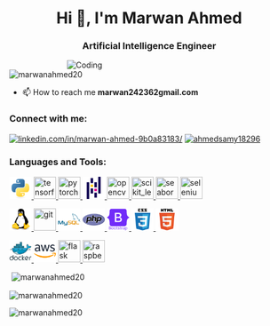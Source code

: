 <h1 align="center">Hi 👋, I'm Marwan Ahmed</h1>
<h3 align="center">Artificial Intelligence Engineer</h3>
<img align="right" alt="Coding" width="400" src="https://www.analyticsinsight.net/wp-content/uploads/2020/03/AI_Animated.gif">


<p align="left"> <img src="https://komarev.com/ghpvc/?username=marwanahmed20&label=Profile%20views&color=0e75b6&style=flat" alt="marwanahmed20" /> </p>

- 📫 How to reach me **marwan242362gmail.com**

<h3 align="left">Connect with me:</h3>
<p align="left">
<a href="https://linkedin.com/in/linkedin.com/in/marwan-ahmed-9b0a83183/" target="blank"><img align="center" src="https://raw.githubusercontent.com/rahuldkjain/github-profile-readme-generator/master/src/images/icons/Social/linked-in-alt.svg" alt="linkedin.com/in/marwan-ahmed-9b0a83183/" height="30" width="40" /></a>
<a href="[https://kaggle.com/ahmedsamy18296](https://www.kaggle.com/marwanahmed1911)" target="blank"><img align="center" src="https://raw.githubusercontent.com/rahuldkjain/github-profile-readme-generator/master/src/images/icons/Social/kaggle.svg" alt="ahmedsamy18296" height="30" width="40" /></a>
</p>

<h3 align="left">Languages and Tools:</h3>

<p align="left">
<a href="https://www.python.org" target="_blank" rel="noreferrer"> <img src="https://raw.githubusercontent.com/devicons/devicon/master/icons/python/python-original.svg" title="python" width="40" height="40"/> </a>
  <a href="https://www.tensorflow.org" target="_blank" rel="noreferrer"> <img src="https://www.vectorlogo.zone/logos/tensorflow/tensorflow-icon.svg" title="tensorflow" width="40" height="40"/> </a>
  <a href="https://pytorch.org/" target="_blank" rel="noreferrer"> <img src="https://www.vectorlogo.zone/logos/pytorch/pytorch-icon.svg" title="pytorch" width="40" height="40"/> </a>
   <a href="https://pandas.pydata.org/" target="_blank" rel="noreferrer"> <img src="https://raw.githubusercontent.com/devicons/devicon/2ae2a900d2f041da66e950e4d48052658d850630/icons/pandas/pandas-original.svg" title="pandas" width="40" height="40"/> </a> 
  <a href="https://opencv.org/" target="_blank" rel="noreferrer"> <img src="https://www.vectorlogo.zone/logos/opencv/opencv-icon.svg" title="opencv" width="40" height="40"/> </a> 
  <a href="https://scikit-learn.org/" target="_blank" rel="noreferrer"> <img src="https://upload.wikimedia.org/wikipedia/commons/0/05/Scikit_learn_logo_small.svg" title="scikit_learn" width="40" height="40"/> </a>
  <a href="https://seaborn.pydata.org/" target="_blank" rel="noreferrer"> <img src="https://seaborn.pydata.org/_images/logo-mark-lightbg.svg" title="seaborn" width="40" height="40"/> </a>
  <a href="https://www.selenium.dev" target="_blank" rel="noreferrer"> <img src="https://raw.githubusercontent.com/detain/svg-logos/780f25886640cef088af994181646db2f6b1a3f8/svg/selenium-logo.svg" title="selenium" width="40" height="40"/> </a> 
  
  <a href="https://www.linux.org/" target="_blank" rel="noreferrer"> <img src="https://raw.githubusercontent.com/devicons/devicon/master/icons/linux/linux-original.svg" title="linux" width="40" height="40"/> </a> 
  <a href="https://git-scm.com/" target="_blank" rel="noreferrer"> <img src="https://www.vectorlogo.zone/logos/git-scm/git-scm-icon.svg" title="git" width="40" height="40"/> </a> 
  <a href="https://www.mysql.com/" target="_blank" rel="noreferrer"> <img src="https://raw.githubusercontent.com/devicons/devicon/master/icons/mysql/mysql-original-wordmark.svg" title="mysql" width="40" height="40"/> </a> 
   <a href="https://www.php.net" target="_blank" rel="noreferrer"> <img src="https://raw.githubusercontent.com/devicons/devicon/master/icons/php/php-original.svg" title="php" width="40" height="40"/> </a> 
   <a href="https://getbootstrap.com" target="_blank" rel="noreferrer"> <img src="https://raw.githubusercontent.com/devicons/devicon/master/icons/bootstrap/bootstrap-plain-wordmark.svg" title="bootstrap" width="40" height="40"/> </a> 
   <a href="https://www.w3schools.com/css/" target="_blank" rel="noreferrer"> <img src="https://raw.githubusercontent.com/devicons/devicon/master/icons/css3/css3-original-wordmark.svg" title="css3" width="40" height="40"/> </a>
   <a href="https://www.w3.org/html/" target="_blank" rel="noreferrer"> <img src="https://raw.githubusercontent.com/devicons/devicon/master/icons/html5/html5-original-wordmark.svg" title="html5" width="40" height="40"/> </a>
   
  <a href="https://www.docker.com/" target="_blank" rel="noreferrer"> <img src="https://raw.githubusercontent.com/devicons/devicon/master/icons/docker/docker-original-wordmark.svg" title="docker" width="40" height="40"/> </a>
  <a href="https://aws.amazon.com" target="_blank" rel="noreferrer"> <img src="https://raw.githubusercontent.com/devicons/devicon/master/icons/amazonwebservices/amazonwebservices-original-wordmark.svg" title="aws" width="40" height="40"/> </a>
 <a href="https://flask.palletsprojects.com/" target="_blank" rel="noreferrer"> <img src="https://www.vectorlogo.zone/logos/pocoo_flask/pocoo_flask-icon.svg" title="flask" width="40" height="40"/> </a>
  <a href="https://www.raspberrypi.com/" target="_blank" rel="noreferrer"> <img src="https://cdn.worldvectorlogo.com/logos/raspberry-pi.svg" title="raspberry-pi" width="40" height="40"/> </a>
 

<p>&nbsp;<img align="center" src="https://github-readme-stats.vercel.app/api?username=marwanahmed20&show_icons=true&locale=en&theme=dark&hide" alt="marwanahmed20" /></p>

<p><img align="center" src="https://github-readme-streak-stats.herokuapp.com/?user=marwanahmed20&&theme=dark&hide" alt="marwanahmed20" /></p>

<p><img align="left" src="https://github-readme-stats.vercel.app/api/top-langs?username=marwanahmed20&show_icons=true&locale=en&layout=compact&theme=dark&hide" alt="marwanahmed20" /></p>


